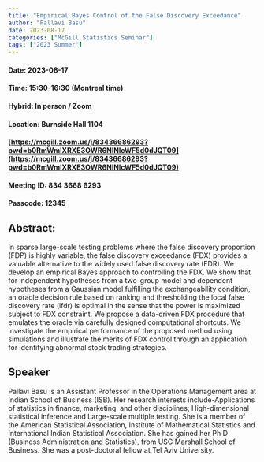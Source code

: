```yaml
---
title: "Empirical Bayes Control of the False Discovery Exceedance"
author: "Pallavi Basu"
date: 2023-08-17
categories: ["McGill Statistics Seminar"]
tags: ["2023 Summer"]
---
```


#### Date: 2023-08-17
#### Time: 15:30-16:30 (Montreal time)

#### Hybrid: In person / Zoom
#### Location: Burnside Hall 1104

#### [https://mcgill.zoom.us/j/83436686293?pwd=b0RmWmlXRXE3OWR6NlNIcWF5d0dJQT09](https://mcgill.zoom.us/j/83436686293?pwd=b0RmWmlXRXE3OWR6NlNIcWF5d0dJQT09)
#### Meeting ID: 834 3668 6293
#### Passcode: 12345



## Abstract:

In sparse large-scale testing problems where the false discovery proportion (FDP) is highly
variable, the false discovery exceedance (FDX) provides a valuable alternative to the
widely used false discovery rate (FDR). We develop an empirical Bayes approach to
controlling the FDX. We show that for independent hypotheses from a two-group model
and dependent hypotheses from a Gaussian model fulfilling the exchangeability condition,
an oracle decision rule based on ranking and thresholding the local false discovery rate
(lfdr) is optimal in the sense that the power is maximized subject to FDX constraint. We
propose a data-driven FDX procedure that emulates the oracle via carefully designed
computational shortcuts. We investigate the empirical performance of the proposed
method using simulations and illustrate the merits of FDX control through an application
for identifying abnormal stock trading strategies.

## Speaker
 
Pallavi Basu is an Assistant Professor in the Operations Management area at Indian School of Business (ISB). Her research interests include-Applications of statistics in finance, marketing, and other disciplines; High-dimensional statistical inference and Large-scale multiple testing. She is a member of the American Statistical Association, Institute of Mathematical Statistics and International Indian Statistical Association. She has gained her Ph D (Business Administration and Statistics), from USC Marshall School of Business. She was a post-doctoral fellow at Tel Aviv University.




